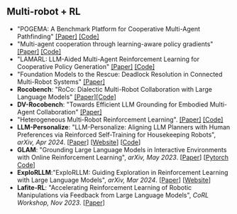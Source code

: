 ## Multi-robot + RL
* "POGEMA: A Benchmark Platform for Cooperative Multi-Agent Pathfinding" [[Paper]](https://openreview.net/forum?id=6VgwE2tCRm) [[Code]](https://github.com/CognitiveAISystems/pogema)
* "Multi-agent cooperation through learning-aware policy gradients" [[Paper]](https://openreview.net/forum?id=GkWA6NjePN) [[Code]]()
* "LAMARL: LLM-Aided Multi-Agent Reinforcement Learning for Cooperative Policy Generation" [[Paper]](https://guobin-zhu.github.io/LLM-MARL/) [[Code]](https://github.com/Guobin-Zhu/MARL-LLM/tree/master)
* "Foundation Models to the Rescue: Deadlock Resolution in Connected Multi-Robot Systems" [[Paper]](https://arxiv.org/abs/2404.06413)
* **Rocobench**: "RoCo: Dialectic Multi-Robot Collaboration with Large Language Models" [[Paper]](https://arxiv.org/abs/2307.04738)[[Code]](https://github.com/MandiZhao/robot-collab)
* **DV-Rocobench**: "Towards Efficient LLM Grounding for Embodied Multi-Agent Collaboration" [[Paper]](https://arxiv.org/abs/2405.14314)
* "Heterogeneous Multi-Robot Reinforcement Learning". [[Paper]](https://arxiv.org/pdf/2301.07137) [[Code]](https://github.com/proroklab/HetGPPO)
* **LLM-Personalize**: "LLM-Personalize: Aligning LLM Planners with Human Preferences via Reinforced Self-Training for Housekeeping Robots", *arXiv, Apr 2024*. [[Paper](https://arxiv.org/abs/2404.14285)] [[Website](https://gdg94.github.io/projectllmpersonalize/)] [[Code](https://github.com/donggehan/codellmpersonalize/)]
* **GLAM**: "Grounding Large Language Models in Interactive Environments with Online Reinforcement Learning", *arXiv, May 2023*. [[Paper](https://arxiv.org/abs/2302.02662)] [[Pytorch Code](https://github.com/flowersteam/Grounding_LLMs_with_online_RL)] 
* **ExploRLLM**:"ExploRLLM: Guiding Exploration in Reinforcement Learning with Large Language Models", *arXiv, Mar 2024*. [[Paper](https://arxiv.org/abs/2403.09583)] [[Website](https://explorllm.github.io/)]
* **Lafite-RL**: "Accelerating Reinforcement Learning of Robotic Manipulations via Feedback from Large Language Models", *CoRL Workshop, Nov 2023*. [[Paper](https://arxiv.org/abs/2311.02379)]
